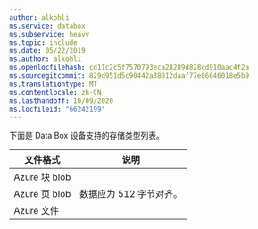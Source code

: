 ```yaml
---
author: alkohli
ms.service: databox
ms.subservice: heavy
ms.topic: include
ms.date: 05/22/2019
ms.author: alkohli
ms.openlocfilehash: cd11c2c5f7570793eca28289d828cd910aac4f2a
ms.sourcegitcommit: 829d951d5c90442a38012daaf77e86046018e5b9
ms.translationtype: MT
ms.contentlocale: zh-CN
ms.lasthandoff: 10/09/2020
ms.locfileid: "66242199"
---
```

下面是 Data Box 设备支持的存储类型列表。

| **文件格式** | **说明** |
| --- | --- |
| Azure 块 blob | |
| Azure 页 blob  | 数据应为 512 字节对齐。|
| Azure 文件 | |
